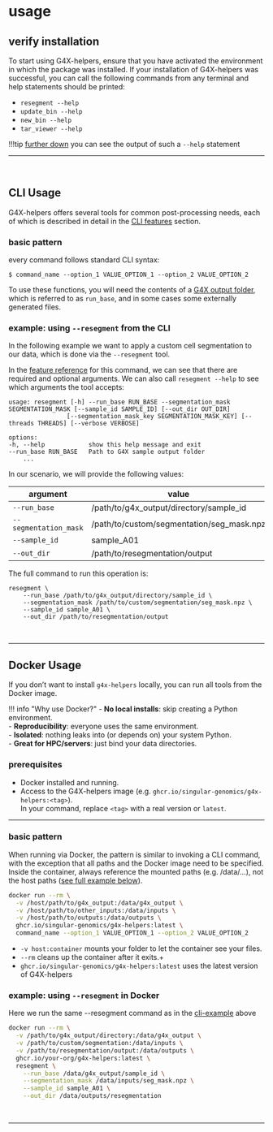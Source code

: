 <br>

# usage


<!-- begin section -->
## verify installation

To start using G4X-helpers, ensure that you have activated the environment in which the package was installed. 
If your installation of G4X-helpers was successful, you can call the following commands from any terminal and help statements should be printed:


+ `resegment --help`  
+ `update_bin --help`  
+ `new_bin --help`  
+ `tar_viewer --help`


!!!tip
    [further down](#example-using-resegment-from-the-cli) you can see the output of such a `--help` statement

---
<br>
<!-- end section -->

<!-- begin section -->
## CLI Usage

G4X-helpers offers several tools for common post-processing needs, each of which is described in detail in the [CLI features](./features/index.md) section.

### basic pattern
every command follows standard CLI syntax:
```
$ command_name --option_1 VALUE_OPTION_1 --option_2 VALUE_OPTION_2
```

To use these functions, you will need the contents of a [G4X output folder](../g4x_data/g4x_output.md), which is referred to as `run_base`, and in some cases some externally generated files.


### example: using `--resegment` from the CLI
In the following example we want to apply a custom cell segmentation to our data, which is done via the `--resegment` tool.

In the [feature reference](./features/resegment.md) for this command, we can see that there are required and optional arguments.
We can also call `resegment --help` to see which arguments the tool accepts:

```
usage: resegment [-h] --run_base RUN_BASE --segmentation_mask SEGMENTATION_MASK [--sample_id SAMPLE_ID] [--out_dir OUT_DIR]
                [--segmentation_mask_key SEGMENTATION_MASK_KEY] [--threads THREADS] [--verbose VERBOSE]

options:
-h, --help            show this help message and exit
--run_base RUN_BASE   Path to G4X sample output folder
    ...

```

In our scenario, we will provide the following values:

| argument | value | type |
| --- | --- | --- |
| `--run_base` | /path/to/g4x_output/directory/sample_id | directory |
| `--segmentation_mask` | /path/to/custom/segmentation/seg_mask.npz | .npz file |
| `--sample_id` | sample_A01 | string |
| `--out_dir` | /path/to/resegmentation/output | directory |

The full command to run this operation is:

```
resegment \
    --run_base /path/to/g4x_output/directory/sample_id \
    --segmentation_mask /path/to/custom/segmentation/seg_mask.npz \
    --sample_id sample_A01 \
    --out_dir /path/to/resegmentation/output 
```
<!-- end section -->
<br>

---

<!-- begin section -->
## Docker Usage

If you don’t want to install `g4x-helpers` locally, you can run all tools from the Docker image.

!!! info "Why use Docker?"
    - **No local installs**: skip creating a Python environment.  
    - **Reproducibility**: everyone uses the same environment.  
    - **Isolated**: nothing leaks into (or depends on) your system Python.  
    - **Great for HPC/servers**: just bind your data directories.

### prerequisites

- Docker installed and running.
- Access to the G4X-helpers image (e.g. `ghcr.io/singular-genomics/g4x-helpers:<tag>`).  
  In your command, replace `<tag>` with a real version or `latest`.

---

### basic pattern

When running via Docker, the pattern is similar to invoking a CLI command, with the exception that all paths and the Docker image need to be specified.
Inside the container, always reference the mounted paths (e.g. /data/...), not the host paths ([see full example below](#example-using-resegment-in-docker)).


```bash
docker run --rm \
  -v /host/path/to/g4x_output:/data/g4x_output \
  -v /host/path/to/other_inputs:/data/inputs \
  -v /host/path/to/outputs:/data/outputs \
  ghcr.io/singular-genomics/g4x-helpers:latest \
  command_name --option_1 VALUE_OPTION_1 --option_2 VALUE_OPTION_2
```

+ `-v host:container` mounts your folder to let the container see your files. 
+ `--rm` cleans up the container after it exits.+
+ `ghcr.io/singular-genomics/g4x-helpers:latest` uses the latest version of G4X-helpers


### example: using `--resegment` in Docker

Here we run the same --resegment command as in the [cli-example](#example-using-resegment-from-the-cli) above

```bash
docker run --rm \
  -v /path/to/g4x_output/directory:/data/g4x_output \
  -v /path/to/custom/segmentation:/data/inputs \
  -v /path/to/resegmentation/output:/data/outputs \
  ghcr.io/your-org/g4x-helpers:latest \
  resegment \
    --run_base /data/g4x_output/sample_id \
    --segmentation_mask /data/inputs/seg_mask.npz \
    --sample_id sample_A01 \
    --out_dir /data/outputs/resegmentation
```
<!-- end section -->
<br>

---

<!-- begin section -->
